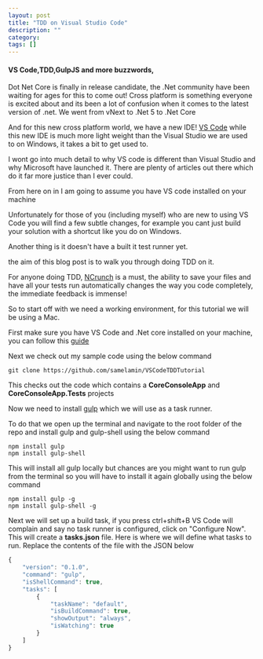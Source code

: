 ```yaml
---
layout: post
title: "TDD on Visual Studio Code"
description: ""
category:
tags: []
---
```

#### VS Code,TDD,GulpJS and more buzzwords,

Dot Net Core is finally in release candidate, the .Net community have been waiting for ages for this to come out! Cross platform is something everyone is excited about and its been a lot of confusion when it comes to the latest version of .net. We went from vNext to .Net 5 to .Net Core

And for this new cross platform world, we have a new IDE! [VS Code](https://goo.gl/Th9qSO) while this new IDE is much more light weight than the Visual Studio we are used to on Windows, it takes a bit to get used to.

I wont go into much detail to why VS code is different than Visual Studio and why Microsoft have launched it. There are plenty of articles out there which do it far more justice than I ever could.

From here on in I am going to assume you have VS code installed on your machine

Unfortunately for those of you (including myself) who are new to using VS Code you will find a few subtle changes, for example you cant just build your solution with a shortcut like you do on Windows.

Another thing is it doesn't have a built it test runner yet.

the aim of this blog post is to walk you through doing TDD on it.

For anyone doing TDD, [NCrunch](http://www.ncrunch.net/) is a must, the ability to save your files and have all your tests run automatically changes the way you code completely, the immediate feedback is immense!

So to start off with we need a working environment, for this tutorial we will be using a Mac.

First make sure you have VS Code and .Net core installed on your machine, you can follow this [guide](http://docs.asp.net/en/latest/getting-started/installing-on-mac.html)


Next we check out my sample code using the below command

```
git clone https://github.com/samelamin/VSCodeTDDTutorial
```

This checks out the code which contains a **CoreConsoleApp** and **CoreConsoleApp.Tests** projects

Now we need to install [gulp](http://gulpjs.com/) which we will use as a task runner.

To do that we open up the terminal and navigate to the root folder of the repo and install gulp and gulp-shell using the below command

```
npm install gulp
npm install gulp-shell
```

This will install all gulp locally but chances are you might want to run gulp from the terminal so you will have to install it again globally using the below command

```
npm install gulp -g
npm install gulp-shell -g
```

Next we will set up a build task, if you press ctrl+shift+B VS Code will complain and say no task runner is configured, click on "Configure Now". This will create a **tasks.json** file. Here is where we will define what tasks to run. Replace the contents of the file with the JSON below

``` javascript
{
    "version": "0.1.0",
    "command": "gulp",
    "isShellCommand": true,
    "tasks": [
        {
            "taskName": "default",
            "isBuildCommand": true,
            "showOutput": "always",
            "isWatching": true
        }
    ]
}
```

